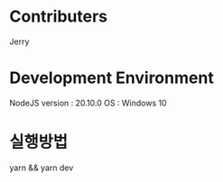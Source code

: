 # Contributers

Jerry

# Development Environment

NodeJS version : 20.10.0
OS : Windows 10

# 실행방법

yarn && yarn dev

```

```
